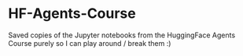 # HF-Agents-Course
Saved copies of the Jupyter notebooks from the HuggingFace Agents Course purely so I can play around / break them :)
